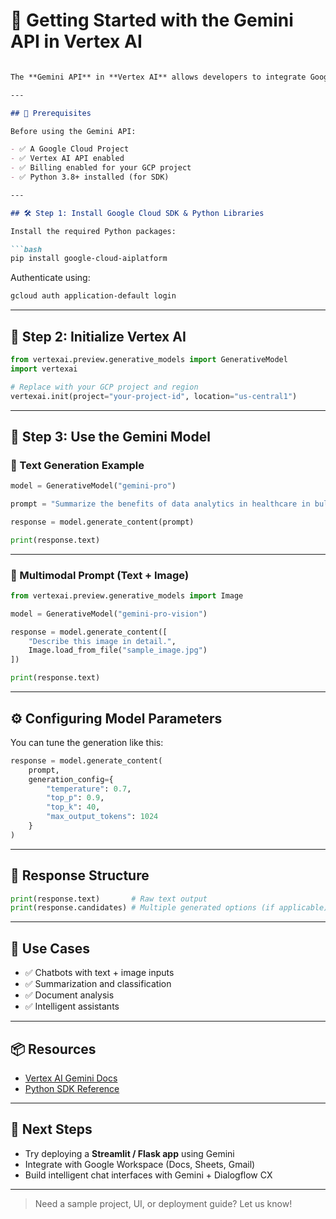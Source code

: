 # 🌟 Getting Started with the Gemini API in Vertex AI

```markdown

The **Gemini API** in **Vertex AI** allows developers to integrate Google's state-of-the-art multimodal large language models (LLMs) into applications using Python or REST.

---

## 📌 Prerequisites

Before using the Gemini API:

- ✅ A Google Cloud Project
- ✅ Vertex AI API enabled
- ✅ Billing enabled for your GCP project
- ✅ Python 3.8+ installed (for SDK)

---

## 🛠️ Step 1: Install Google Cloud SDK & Python Libraries

Install the required Python packages:

```bash
pip install google-cloud-aiplatform
```

Authenticate using:

```bash
gcloud auth application-default login
```

---

## 🧠 Step 2: Initialize Vertex AI

```python
from vertexai.preview.generative_models import GenerativeModel
import vertexai

# Replace with your GCP project and region
vertexai.init(project="your-project-id", location="us-central1")
```

---

## 🧪 Step 3: Use the Gemini Model

### 🔹 Text Generation Example

```python
model = GenerativeModel("gemini-pro")

prompt = "Summarize the benefits of data analytics in healthcare in bullet points."

response = model.generate_content(prompt)

print(response.text)
```

---

### 🔹 Multimodal Prompt (Text + Image)

```python
from vertexai.preview.generative_models import Image

model = GenerativeModel("gemini-pro-vision")

response = model.generate_content([
    "Describe this image in detail.",
    Image.load_from_file("sample_image.jpg")
])

print(response.text)
```

---

## ⚙️ Configuring Model Parameters

You can tune the generation like this:

```python
response = model.generate_content(
    prompt,
    generation_config={
        "temperature": 0.7,
        "top_p": 0.9,
        "top_k": 40,
        "max_output_tokens": 1024
    }
)
```

---

## 🧾 Response Structure

```python
print(response.text)       # Raw text output
print(response.candidates) # Multiple generated options (if applicable)
```

---

## 📄 Use Cases

- ✅ Chatbots with text + image inputs
- ✅ Summarization and classification
- ✅ Document analysis
- ✅ Intelligent assistants

---

## 📦 Resources

- [Vertex AI Gemini Docs](https://cloud.google.com/vertex-ai/docs/generative-ai)
- [Python SDK Reference](https://cloud.google.com/python/docs/reference/aiplatform/latest)

---

## 🚀 Next Steps

- Try deploying a **Streamlit / Flask app** using Gemini
- Integrate with Google Workspace (Docs, Sheets, Gmail)
- Build intelligent chat interfaces with Gemini + Dialogflow CX

---

> Need a sample project, UI, or deployment guide? Let us know!
```
